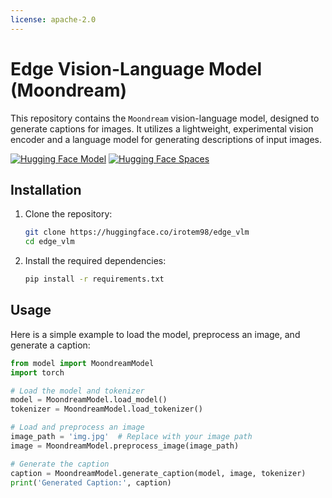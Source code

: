 ```yaml
---
license: apache-2.0
---
```


# Edge Vision-Language Model (Moondream)

This repository contains the `Moondream` vision-language model, designed to generate captions for images. It utilizes a lightweight, experimental vision encoder and a language model for generating descriptions of input images.

[![Hugging Face Model](https://img.shields.io/badge/Hugging%20Face-Model-blue)](https://huggingface.co/irotem98/edge_vlm)
[![Hugging Face Spaces](https://img.shields.io/badge/Hugging%20Face-Spaces-orange)](https://huggingface.co/spaces/irotem98/edge_vlm)

## Installation

1. Clone the repository:

    ```bash
    git clone https://huggingface.co/irotem98/edge_vlm
    cd edge_vlm
    ```

2. Install the required dependencies:

    ```bash
    pip install -r requirements.txt
    ```

## Usage

Here is a simple example to load the model, preprocess an image, and generate a caption:

```python
from model import MoondreamModel
import torch

# Load the model and tokenizer
model = MoondreamModel.load_model()
tokenizer = MoondreamModel.load_tokenizer()

# Load and preprocess an image
image_path = 'img.jpg'  # Replace with your image path
image = MoondreamModel.preprocess_image(image_path)

# Generate the caption
caption = MoondreamModel.generate_caption(model, image, tokenizer)
print('Generated Caption:', caption)
